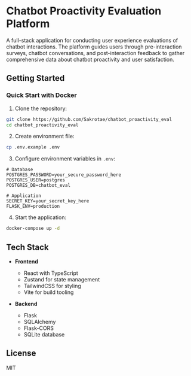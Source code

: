 # Chatbot Proactivity Evaluation Platform

A full-stack application for conducting user experience evaluations of chatbot interactions. The platform guides users through pre-interaction surveys, chatbot conversations, and post-interaction feedback to gather comprehensive data about chatbot proactivity and user satisfaction.

## Getting Started

### Quick Start with Docker

1. Clone the repository:
```bash
git clone https://github.com/Sakrotae/chatbot_proactivity_eval
cd chatbot_proactivity_eval
```

2. Create environment file:
```bash
cp .env.example .env
```

3. Configure environment variables in `.env`:
```env
# Database
POSTGRES_PASSWORD=your_secure_password_here
POSTGRES_USER=postgres
POSTGRES_DB=chatbot_eval

# Application
SECRET_KEY=your_secret_key_here
FLASK_ENV=production
```

4. Start the application:
```bash
docker-compose up -d
```

## Tech Stack

- **Frontend**
  - React with TypeScript
  - Zustand for state management
  - TailwindCSS for styling
  - Vite for build tooling

- **Backend**
  - Flask
  - SQLAlchemy
  - Flask-CORS
  - SQLite database

## License

MIT
